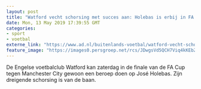```yaml
---
layout: post
title: "Watford vecht schorsing met succes aan: Holebas is erbij in FA Cup-finale"
date: Mon, 13 May 2019 17:39:55 GMT
categories: 
- sport 
- voetbal 
externe_link: "https://www.ad.nl/buitenlands-voetbal/watford-vecht-schorsing-met-succes-aan-holebas-is-erbij-in-fa-cup-finale~a91a6b50/"
feature_image: "https://images0.persgroep.net/rcs/JDwgsVd5QCH7Viq4kKEbZqspgmA/diocontent/148113579/_fitwidth/400/?appId=21791a8992982cd8da851550a453bd7f&quality=0.7"
---
```


De Engelse voetbalclub Watford kan zaterdag in de finale van de FA Cup tegen Manchester City gewoon een beroep doen op José Holebas. Zijn dreigende schorsing is van de baan.

